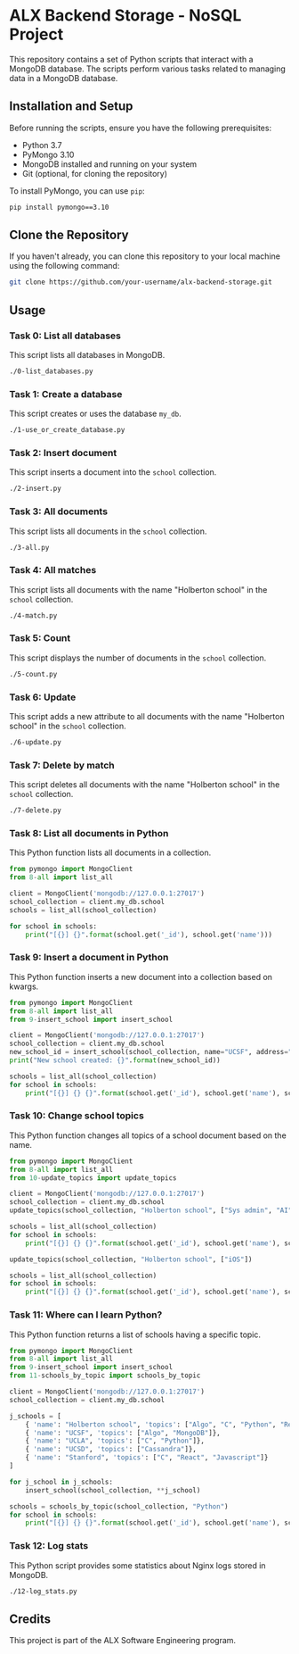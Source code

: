 # ALX Backend Storage - NoSQL Project

This repository contains a set of Python scripts that interact with a MongoDB database. The scripts perform various tasks related to managing data in a MongoDB database.

## Installation and Setup

Before running the scripts, ensure you have the following prerequisites:

- Python 3.7
- PyMongo 3.10
- MongoDB installed and running on your system
- Git (optional, for cloning the repository)

To install PyMongo, you can use `pip`:

```bash
pip install pymongo==3.10
```

## Clone the Repository

If you haven't already, you can clone this repository to your local machine using the following command:

```bash
git clone https://github.com/your-username/alx-backend-storage.git
```

## Usage

### Task 0: List all databases

This script lists all databases in MongoDB.

```bash
./0-list_databases.py
```

### Task 1: Create a database

This script creates or uses the database `my_db`.

```bash
./1-use_or_create_database.py
```

### Task 2: Insert document

This script inserts a document into the `school` collection.

```bash
./2-insert.py
```

### Task 3: All documents

This script lists all documents in the `school` collection.

```bash
./3-all.py
```

### Task 4: All matches

This script lists all documents with the name "Holberton school" in the `school` collection.

```bash
./4-match.py
```

### Task 5: Count

This script displays the number of documents in the `school` collection.

```bash
./5-count.py
```

### Task 6: Update

This script adds a new attribute to all documents with the name "Holberton school" in the `school` collection.

```bash
./6-update.py
```

### Task 7: Delete by match

This script deletes all documents with the name "Holberton school" in the `school` collection.

```bash
./7-delete.py
```

### Task 8: List all documents in Python

This Python function lists all documents in a collection.

```python
from pymongo import MongoClient
from 8-all import list_all

client = MongoClient('mongodb://127.0.0.1:27017')
school_collection = client.my_db.school
schools = list_all(school_collection)

for school in schools:
    print("[{}] {}".format(school.get('_id'), school.get('name')))
```

### Task 9: Insert a document in Python

This Python function inserts a new document into a collection based on kwargs.

```python
from pymongo import MongoClient
from 8-all import list_all
from 9-insert_school import insert_school

client = MongoClient('mongodb://127.0.0.1:27017')
school_collection = client.my_db.school
new_school_id = insert_school(school_collection, name="UCSF", address="505 Parnassus Ave")
print("New school created: {}".format(new_school_id))

schools = list_all(school_collection)
for school in schools:
    print("[{}] {} {}".format(school.get('_id'), school.get('name'), school.get('address', "")))
```

### Task 10: Change school topics

This Python function changes all topics of a school document based on the name.

```python
from pymongo import MongoClient
from 8-all import list_all
from 10-update_topics import update_topics

client = MongoClient('mongodb://127.0.0.1:27017')
school_collection = client.my_db.school
update_topics(school_collection, "Holberton school", ["Sys admin", "AI", "Algorithm"])

schools = list_all(school_collection)
for school in schools:
    print("[{}] {} {}".format(school.get('_id'), school.get('name'), school.get('topics', "")))

update_topics(school_collection, "Holberton school", ["iOS"])

schools = list_all(school_collection)
for school in schools:
    print("[{}] {} {}".format(school.get('_id'), school.get('name'), school.get('topics', "")))
```

### Task 11: Where can I learn Python?

This Python function returns a list of schools having a specific topic.

```python
from pymongo import MongoClient
from 8-all import list_all
from 9-insert_school import insert_school
from 11-schools_by_topic import schools_by_topic

client = MongoClient('mongodb://127.0.0.1:27017')
school_collection = client.my_db.school

j_schools = [
    { 'name': "Holberton school", 'topics': ["Algo", "C", "Python", "React"]},
    { 'name': "UCSF", 'topics': ["Algo", "MongoDB"]},
    { 'name': "UCLA", 'topics': ["C", "Python"]},
    { 'name': "UCSD", 'topics': ["Cassandra"]},
    { 'name': "Stanford", 'topics': ["C", "React", "Javascript"]}
]

for j_school in j_schools:
    insert_school(school_collection, **j_school)

schools = schools_by_topic(school_collection, "Python")
for school in schools:
    print("[{}] {} {}".format(school.get('_id'), school.get('name'), school.get('topics', "")))
```

### Task 12: Log stats

This Python script provides some statistics about Nginx logs stored in MongoDB.

```bash
./12-log_stats.py
```

## Credits

This project is part of the ALX Software Engineering program.
